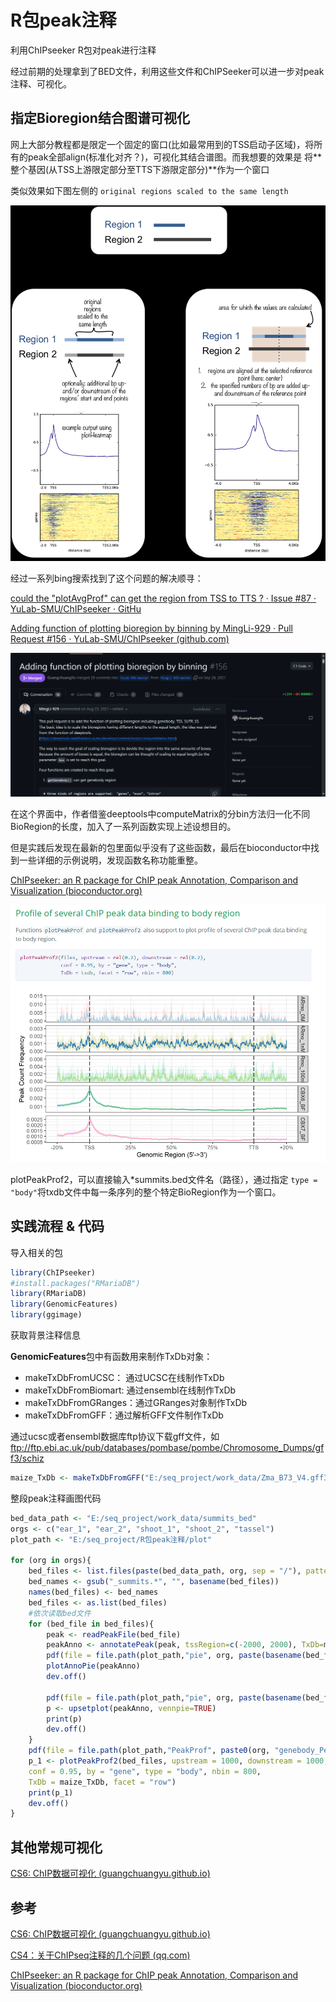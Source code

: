# R包peak注释

利用ChIPseeker R包对peak进行注释

经过前期的处理拿到了BED文件，利用这些文件和ChIPSeeker可以进一步对peak注释、可视化。

## 指定Bioregion结合图谱可视化

网上大部分教程都是限定一个固定的窗口(比如最常用到的TSS启动子区域)，将所有的peak全部align(标准化对齐？)，可视化其结合谱图。而我想要的效果是 将**整个基因(从TSS上游限定部分至TTS下游限定部分)**作为一个窗口

类似效果如下图左侧的 `original regions scaled to the same length`

![1696779257160](image/index/1696779257160.png "deeptools示例")

经过一系列bing搜索找到了这个问题的解决顺寻：

[could the &#34;plotAvgProf&#34; can get the region from TSS to TTS ? · Issue #87 · YuLab-SMU/ChIPseeker · GitHu](https://github.com/YuLab-SMU/ChIPseeker/issues/87)

[Adding function of plotting bioregion by binning by MingLi-929 · Pull Request #156 · YuLab-SMU/ChIPseeker (github.com)](https://github.com/YuLab-SMU/ChIPseeker/pull/156)

![1698509641267](image/index/1698509641267.png "Adding function of plotting bioregion by binning #156")

在这个界面中，作者借鉴deeptools中computeMatrix的分bin方法归一化不同BioRegion的长度，加入了一系列函数实现上述设想目的。

但是实践后发现在最新的包里面似乎没有了这些函数，最后在bioconductor中找到一些详细的示例说明，发现函数名称功能重整。

[ChIPseeker: an R package for ChIP peak Annotation, Comparison and Visualization (bioconductor.org)](https://bioconductor.org/packages/devel/bioc/vignettes/ChIPseeker/inst/doc/ChIPseeker.html#profile-of-chip-peaks-binding-to-tts-regions)

![1698510079995](image/index/1698510079995.png "plotPeakProf2示例")

plotPeakProf2，可以直接输入*summits.bed文件名（路径），通过指定 `type = "body"`将txdb文件中每一条序列的整个特定BioRegion作为一个窗口。

## 实践流程 & 代码

导入相关的包

```R
library(ChIPseeker)
#install.packages("RMariaDB")
library(RMariaDB)
library(GenomicFeatures)
library(ggimage)
```

获取背景注释信息

**GenomicFeatures**包中有函数用来制作TxDb对象：

* makeTxDbFromUCSC： 通过UCSC在线制作TxDb
* makeTxDbFromBiomart: 通过ensembl在线制作TxDb
* makeTxDbFromGRanges：通过GRanges对象制作TxDb
* makeTxDbFromGFF：通过解析GFF文件制作TxDb

通过ucsc或者ensembl数据库ftp协议下载gff文件，如 ftp://ftp.ebi.ac.uk/pub/databases/pombase/pombe/Chromosome_Dumps/gff3/schiz

```R
maize_TxDb <- makeTxDbFromGFF("E:/seq_project/work_data/Zma_B73_V4.gff3")
```

整段peak注释画图代码

```R
bed_data_path <- "E:/seq_project/work_data/summits_bed"
orgs <- c("ear_1", "ear_2", "shoot_1", "shoot_2", "tassel")
plot_path <- "E:/seq_project/R包peak注释/plot"

for (org in orgs){
    bed_files <- list.files(paste(bed_data_path, org, sep = "/"), pattern = "\\.bed$", full.names = TRUE)
    bed_names <- gsub("_summits.*", "", basename(bed_files))
    names(bed_files) <- bed_names
    bed_files <- as.list(bed_files)
    #依次读取bed文件
    for (bed_file in bed_files){
        peak <- readPeakFile(bed_file)
        peakAnno <- annotatePeak(peak, tssRegion=c(-2000, 2000), TxDb=maize_TxDb) 
        pdf(file = file.path(plot_path,"pie", org, paste(basename(bed_file), "_pie", ".pdf", sep = "")))
        plotAnnoPie(peakAnno)
        dev.off()

        pdf(file = file.path(plot_path,"pie", org, paste(basename(bed_file), "_upset", ".pdf", sep = "")))
        p <- upsetplot(peakAnno, vennpie=TRUE)
        print(p)
        dev.off()   
    }
    pdf(file = file.path(plot_path,"PeakProf", paste0(org, "genebody_PeakProf", ".pdf")))
    p_1 <- plotPeakProf2(bed_files, upstream = 1000, downstream = 1000,
    conf = 0.95, by = "gene", type = "body", nbin = 800,
    TxDb = maize_TxDb, facet = "row")
    print(p_1)
    dev.off()
}
```

## 其他常规可视化

[CS6: ChIP数据可视化 (guangchuangyu.github.io)](https://guangchuangyu.github.io/2017/10/chipseeker-visualization/)

## 参考

[CS6: ChIP数据可视化 (guangchuangyu.github.io)](https://guangchuangyu.github.io/2017/10/chipseeker-visualization/)

[CS4：关于ChIPseq注释的几个问题 (qq.com)](https://mp.weixin.qq.com/s?__biz=MzI5NjUyNzkxMg==&mid=2247484084&idx=1&sn=b3fb1b88a9f73e26278688dfbce60679&chksm=ec43b3f3db343ae5ea5a657b22bd0ed427c928f75c45484badaf6a6714777d8239cb0b1997b5#rd)

[ChIPseeker: an R package for ChIP peak Annotation, Comparison and Visualization (bioconductor.org)](https://bioconductor.org/packages/devel/bioc/vignettes/ChIPseeker/inst/doc/ChIPseeker.html#profile-of-chip-peaks-binding-to-tts-regions)

